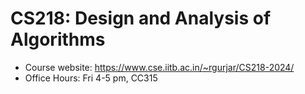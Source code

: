 # CS218: Design and Analysis of Algorithms

- Course website: <https://www.cse.iitb.ac.in/~rgurjar/CS218-2024/>
- Office Hours: Fri 4-5 pm, CC315
